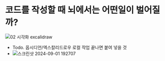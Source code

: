 # 코드를 작성할 때 뇌에서는 어떤일이 벌어질까?
![02  시각화 excalidraw](https://github.com/user-attachments/assets/488bc7c3-6938-4da1-ac5e-2280dc953758)

- Todo. 옵시디언/엑스칼리드로우 로컬 작업 끝나면 붙여 넣을 것
- ![스크린샷 2024-09-01 192707](https://github.com/user-attachments/assets/3278401b-3802-4973-8974-9cd1780b7e9c)
